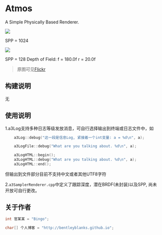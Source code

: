 # Atmos

A Simple Physically Based Renderer.

![](https://farm2.staticflickr.com/1474/25151015169_7efcfeaa0e_z.jpg)

SPP = 1024

![](https://farm2.staticflickr.com/1531/25509064516_8314deedf1_z.jpg)

SPP = 128 Depth of Field: f = 180.0f r = 20.0f

> 原图可见[Flickr](https://www.flickr.com/photos/134486032@N03/25151015169/in/dateposted-public/)

## 构建说明

无



## 使用说明

1.a3Log支持多种日志等级发放消息，可自行选择输出到终端或日志文件中，如

```cpp
    a3Log::debug("这一段是信息Log, 紧接着一个int变量: a = %d\n", a);

    a3LogFile::debug("What are you talking about. %d\n", a);

    a3LogHTML::begin();
    a3LogHTML::debug("What are you talking about. %d\n", a);
    a3LogHTML::end();
```
但输出到文件部分目前不支持中文或者其他UTF8字符

2.```a3SamplerRenderer.cpp```中定义了跟踪深度，潜在BRDF(未封装)以及SPP, 尚未开放可自行更改。

## 关于作者

``` cpp
int 官某某 = "Bingo";

char[] 个人博客 = "http://bentleyblanks.github.io";
```

